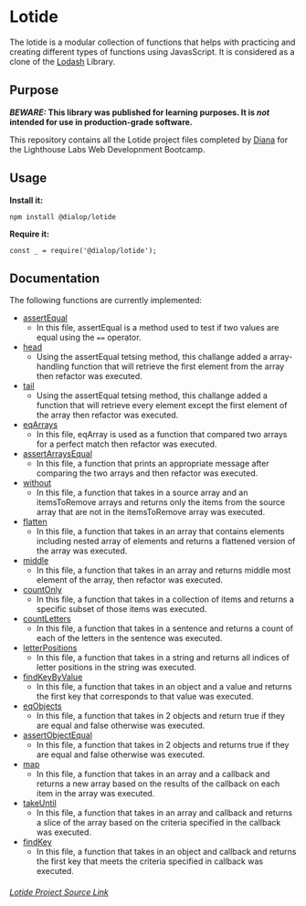 # Lotide

The lotide is a modular collection of functions that helps with practicing and creating different types of functions using JavasScript. It is considered as a clone of the [Lodash](https://lodash.com/) Library.

## Purpose

**_BEWARE:_ This library was published for learning purposes. It is _not_ intended for use in production-grade software.**

This repository contains all the Lotide project files completed by [Diana](https://github.com/dialop/lotide) for the Lighthouse Labs Web Developnment Bootcamp.

## Usage

**Install it:**

`npm install @dialop/lotide`

**Require it:**

`const _ = require('@dialop/lotide');`

## Documentation

The following functions are currently implemented:

- [assertEqual](/assertEqual.js/)
  - In this file, assertEqual is a method used to test if two values are equal using the `==` operator.
- [head](/head.js/)
  - Using the assertEqual tetsing method, this challange added a array-handling function that will retrieve the first element from the array then refactor was executed.
- [tail](/tail.js/)
  - Using the assertEqual tetsing method, this challange added a function that will retrieve every element except the first element of the array then refactor was executed.
- [eqArrays](/eqArrays.js)
  - In this file, eqArray is used as a function that compared two arrays for a perfect match then refactor was executed.
- [assertArraysEqual](/assertArraysEqual.js)
  - In this file, a function that prints an appropriate message after comparing the two arrays and then refactor was executed.
- [without](/without.js)
  - In this file, a function that takes in a source array and an itemsToRemove arrays and returns only the items from the source array that are not in the itemsToRemove array was executed.
- [flatten](/flatten.js)
  - In this file, a function that takes in an array that contains elements including nested array of elements and returns a flattened version of the array was executed.
- [middle](/middle.js)
  - In this file, a function that takes in an array and returns middle most element of the array, then refactor was executed.
- [countOnly](/countOnly.js)
  - In this file, a function that takes in a collection of items and returns a specific subset of those items was executed.
- [countLetters](/countLetters.js)
  - In this file, a function that takes in a sentence and returns a count of each of the letters in the sentence was executed.
- [letterPositions](/letterPositions.js)
  - In this file, a function that takes in a string and returns all indices of letter positions in the string was executed.
- [findKeyByValue](/findKeyByValue.js)
  - In this file, a function that takes in an object and a value and returns the first key that corresponds to that value was executed.
- [eqObjects](/assertEqual.js/)
  - In this file, a function that takes in 2 objects and return true if they are equal and false otherwise was executed.
- [assertObjectEqual](/eqObjects.js/)
  - In this file, a function that takes in 2 objects and returns true if they are equal and false otherwise was executed.
- [map](/map.js/)
  - In this file, a function that takes in an array and a callback and returns a new array based on the results of the callback on each item in the array was executed.
- [takeUntil](/takeUntil.js/)
  - In this file, a function that takes in an array and callback and returns a slice of the array based on the criteria specified in the callback was executed.
- [findKey](/findKey.js/)
  - In this file, a function that takes in an object and callback and returns the first key that meets the criteria specified in callback was executed.

###### [Lotide Project Source Link](https://flex-web.compass.lighthouselabs.ca/projects/lotide/)
